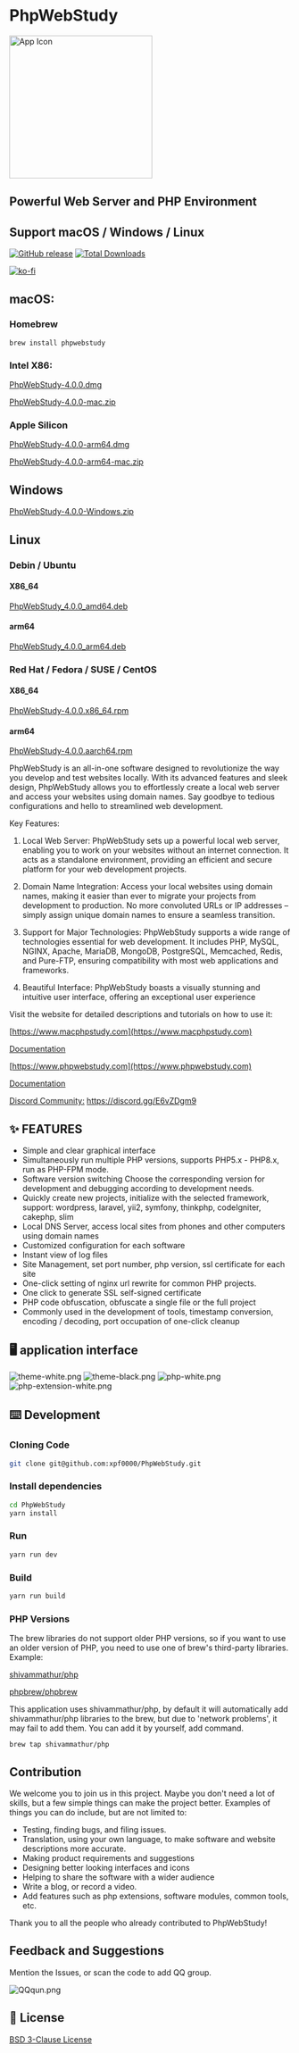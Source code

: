 # PhpWebStudy

<img src="https://raw.githubusercontent.com/xpf0000/PhpWebStudy/master/build/256x256.png" width="256" alt="App Icon" />

## Powerful Web Server and PHP Environment

## Support macOS / Windows / Linux

[![GitHub release](https://img.shields.io/github/release/xpf0000/PhpWebStudy.svg)](https://github.com/xpf0000/PhpWebStudy/releases)  [![Total Downloads](https://img.shields.io/github/downloads/xpf0000/PhpWebStudy/total.svg)](https://github.com/xpf0000/PhpWebStudy/releases)

[![ko-fi](https://ko-fi.com/img/githubbutton_sm.svg)](https://ko-fi.com/R5R2OJXTM)

## macOS:

### Homebrew

```
brew install phpwebstudy
```

### Intel X86:

[PhpWebStudy-4.0.0.dmg](https://github.com/xpf0000/PhpWebStudy/releases/download/v4.0.0/PhpWebStudy-4.0.0.dmg)

[PhpWebStudy-4.0.0-mac.zip](https://github.com/xpf0000/PhpWebStudy/releases/download/v4.0.0/PhpWebStudy-4.0.0-mac.zip)

### Apple Silicon

[PhpWebStudy-4.0.0-arm64.dmg](https://github.com/xpf0000/PhpWebStudy/releases/download/v4.0.0/PhpWebStudy-4.0.0-arm64.dmg)

[PhpWebStudy-4.0.0-arm64-mac.zip](https://github.com/xpf0000/PhpWebStudy/releases/download/v4.0.0/PhpWebStudy-4.0.0-arm64-mac.zip)

## Windows

[PhpWebStudy-4.0.0-Windows.zip](https://github.com/xpf0000/PhpWebStudy/releases/download/v4.0.0/PhpWebStudy-4.0.0-Windows.zip)

## Linux

### Debin / Ubuntu

#### X86_64

[PhpWebStudy_4.0.0_amd64.deb](https://github.com/xpf0000/PhpWebStudy/releases/download/v4.0.0/PhpWebStudy_4.0.0_amd64.deb)

#### arm64

[PhpWebStudy_4.0.0_arm64.deb](https://github.com/xpf0000/PhpWebStudy/releases/download/v4.0.0/PhpWebStudy_4.0.0_arm64.deb)

### Red Hat / Fedora / SUSE / CentOS

#### X86_64

[PhpWebStudy-4.0.0.x86_64.rpm](https://github.com/xpf0000/PhpWebStudy/releases/download/v4.0.0/PhpWebStudy-4.0.0.x86_64.rpm)

#### arm64

[PhpWebStudy-4.0.0.aarch64.rpm](https://github.com/xpf0000/PhpWebStudy/releases/download/v4.0.0/PhpWebStudy-4.0.0.aarch64.rpm)

PhpWebStudy is an all-in-one software designed to revolutionize the way you develop and test websites locally. With its advanced features and sleek design, PhpWebStudy allows you to effortlessly create a local web server and access your websites using domain names. Say goodbye to tedious configurations and hello to streamlined web development.

Key Features:

1. Local Web Server: PhpWebStudy sets up a powerful local web server, enabling you to work on your websites without an internet connection. It acts as a standalone environment, providing an efficient and secure platform for your web development projects.

2. Domain Name Integration: Access your local websites using domain names, making it easier than ever to migrate your projects from development to production. No more convoluted URLs or IP addresses – simply assign unique domain names to ensure a seamless transition.

3. Support for Major Technologies: PhpWebStudy supports a wide range of technologies essential for web development. It includes PHP, MySQL, NGINX, Apache, MariaDB, MongoDB, PostgreSQL, Memcached, Redis, and Pure-FTP, ensuring compatibility with most web applications and frameworks.

4. Beautiful Interface: PhpWebStudy boasts a visually stunning and intuitive user interface, offering an exceptional user experience

Visit the website for detailed descriptions and tutorials on how to use it:

[https://www.macphpstudy.com](https://www.macphpstudy.com)

[Documentation](https://www.macphpstudy.com/help-0-1.html)

[https://www.phpwebstudy.com](https://www.phpwebstudy.com)

[Documentation](https://www.phpwebstudy.com/help-0-1.html)

[Discord Community:](https://discord.gg/E6vZDgm9) https://discord.gg/E6vZDgm9

## ✨ FEATURES

- Simple and clear graphical interface
- Simultaneously run multiple PHP versions, supports PHP5.x - PHP8.x, run as PHP-FPM mode.
- Software version switching Choose the corresponding version for development and debugging according to development needs.
- Quickly create new projects, initialize with the selected framework, support: wordpress, laravel, yii2, symfony, thinkphp, codeIgniter, cakephp, slim
- Local DNS Server, access local sites from phones and other computers using domain names
- Customized configuration for each software
- Instant view of log files
- Site Management, set port number, php version, ssl certificate for each site
- One-click setting of nginx url rewrite for common PHP projects.
- One click to generate SSL self-signed certificate
- PHP code obfuscation, obfuscate a single file or the full project
- Commonly used in the development of tools, timestamp conversion, encoding / decoding, port occupation of one-click cleanup

## 🖥 application interface

![theme-white.png](https://www.macphpstudy.com/image/index/index-main-light.png)
![theme-black.png](https://www.macphpstudy.com/image/index/index-main-dark.png)
![php-white.png](https://www.macphpstudy.com/image/index/php-light.png)
![php-extension-white.png](https://www.macphpstudy.com/image/index/php-extension-light.png)

## ⌨️ Development

### Cloning Code

```bash
git clone git@github.com:xpf0000/PhpWebStudy.git
```

### Install dependencies

```bash
cd PhpWebStudy
yarn install
```

### Run

```bash
yarn run dev
```

### Build

```bash
yarn run build
```

### PHP Versions

The brew libraries do not support older PHP versions, so if you want to use an older version of PHP, you need to use one of brew's third-party libraries.
Example:

[shivammathur/php](https://github.com/shivammathur/homebrew-php)

[phpbrew/phpbrew](https://github.com/phpbrew/phpbrew)

This application uses shivammathur/php, by default it will automatically add shivammathur/php libraries to the brew, but due to 'network problems', it may fail to add them.
You can add it by yourself, add command.

```
brew tap shivammathur/php
```

## Contribution

We welcome you to join us in this project. Maybe you don't need a lot of skills, but a few simple things can make the project better.
Examples of things you can do include, but are not limited to:
- Testing, finding bugs, and filing issues.
- Translation, using your own language, to make software and website descriptions more accurate.
- Making product requirements and suggestions
- Designing better looking interfaces and icons
- Helping to share the software with a wider audience
- Write a blog, or record a video.
- Add features such as php extensions, software modules, common tools, etc.

Thank you to all the people who already contributed to PhpWebStudy!

## Feedback and Suggestions

Mention the Issues, or scan the code to add QQ group.

![QQqun.png](https://www.macphpstudy.com/image/index/qrcode0@2x.png)

## 📜 License

[BSD 3-Clause License](https://github.com/xpf0000/PhpWebStudy/blob/master/LICENSE)
